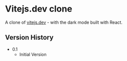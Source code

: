 # Vitejs.dev clone

A clone of [vitejs.dev](https://vitejs.dev/) - with the dark mode built with React.

## Version History

- 0.1
  - Initial Version
